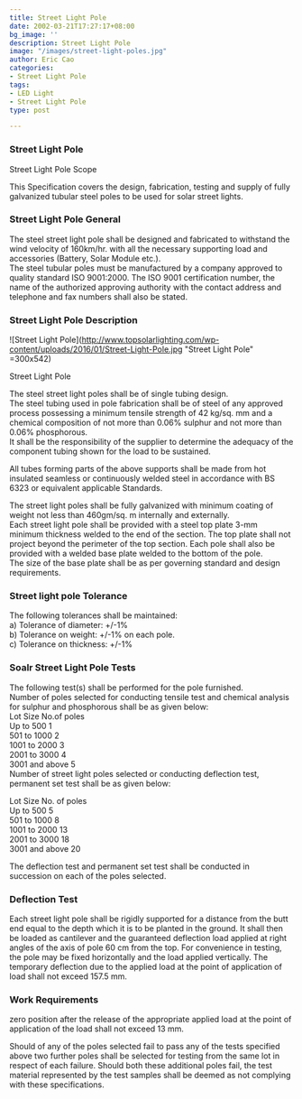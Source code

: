 ```yaml
---
title: Street Light Pole
date: 2002-03-21T17:27:17+08:00
bg_image: ''
description: Street Light Pole
image: "/images/street-light-poles.jpg"
author: Eric Cao
categories:
- Street Light Pole
tags:
- LED Light
- Street Light Pole
type: post

---
```

### Street Light Pole

Street Light Pole Scope

This Specification covers the design, fabrication, testing and supply of fully galvanized tubular steel poles to be used for solar street lights.

### Street Light Pole General

The steel street light pole shall be designed and fabricated to withstand the wind velocity of 160km/hr. with all the necessary supporting load and accessories (Battery, Solar Module etc.).  
The steel tubular poles must be manufactured by a company approved to quality standard ISO 9001:2000. The ISO 9001 certification number, the name of the authorized approving authority with the contact address and telephone and fax numbers shall also be stated.

### Street Light Pole Description

![Street Light Pole](http://www.topsolarlighting.com/wp-content/uploads/2016/01/Street-Light-Pole.jpg "Street Light Pole" =300x542)

Street Light Pole

The steel street light poles shall be of single tubing design.  
The steel tubing used in pole fabrication shall be of steel of any approved process possessing a minimum tensile strength of 42 kg/sq. mm and a chemical composition of not more than 0.06% sulphur and not more than 0.06% phosphorous.  
It shall be the responsibility of the supplier to determine the adequacy of the component tubing shown for the load to be sustained.

All tubes forming parts of the above supports shall be made from hot insulated seamless or continuously welded steel in accordance with BS 6323 or equivalent applicable Standards.

The street light poles shall be fully galvanized with minimum coating of weight not less than 460gm/sq. m internally and externally.  
Each street light pole shall be provided with a steel top plate 3-mm minimum thickness welded to the end of the section. The top plate shall not project beyond the perimeter of the top section. Each pole shall also be provided with a welded base plate welded to the bottom of the pole.  
The size of the base plate shall be as per governing standard and design requirements.

### Street light pole Tolerance

The following tolerances shall be maintained:  
a) Tolerance of diameter: +/-1%  
b) Tolerance on weight: +/-1% on each pole.  
c) Tolerance on thickness: +/-1%

### Soalr Street Light Pole Tests

The following test(s) shall be performed for the pole furnished.  
Number of poles selected for conducting tensile test and chemical analysis for sulphur and phosphorous shall be as given below:  
Lot Size No.of poles  
Up to 500 1  
501 to 1000 2  
1001 to 2000 3  
2001 to 3000 4  
3001 and above 5  
Number of street light poles selected or conducting deflection test, permanent set test shall be as given below:

Lot Size No. of poles  
Up to 500 5  
501 to 1000 8  
1001 to 2000 13  
2001 to 3000 18  
3001 and above 20

The deflection test and permanent set test shall be conducted in succession on each of the poles selected.

### Deflection Test

Each street light pole shall be rigidly supported for a distance from the butt end equal to the depth which it is to be planted in the ground. It shall then be loaded as cantilever and the guaranteed deflection load applied at right angles of the axis of pole 60 cm from the top. For convenience in testing, the pole may be fixed horizontally and the load applied vertically. The temporary deflection due to the applied load at the point of application of load shall not exceed 157.5 mm.

### Work Requirements

zero position after the release of the appropriate applied load at the point of application of the load shall not exceed 13 mm.

Should of any of the poles selected fail to pass any of the tests specified above two further poles shall be selected for testing from the same lot in respect of each failure. Should both these additional poles fail, the test material represented by the test samples shall be deemed as not complying with these specifications.